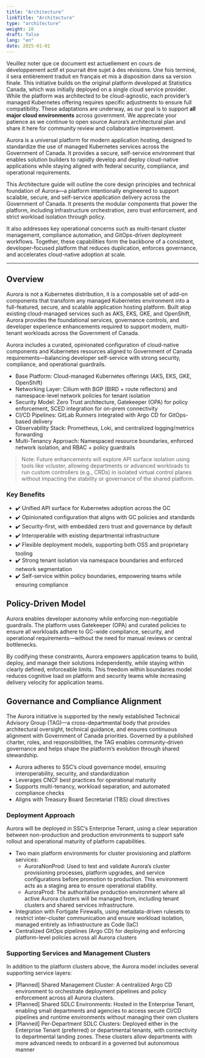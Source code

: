 ```yaml
---
title: "Architecture"
linkTitle: "Architecture"
type: "architecture"
weight: 10
draft: false
lang: "en"
date: 2025-01-01
---
```


<gcds-alert alert-role="danger" container="full" heading="Avis de traduction" hide-close-btn="true" hide-role-icon="false" is-fixed="false" class="hydrated mb-400">
<gcds-text>Veuillez noter que ce document est actuellement en cours de développement actif et pourrait être sujet à des révisions. Une fois terminé, il sera entièrement traduit en français et mis à disposition dans sa version finale.</gcds-text>
</gcds-alert>

<gcds-alert alert-role="info" container="full" heading="A brief word of caution" hide-close-btn="true" hide-role-icon="false" is-fixed="false" class="hydrated mb-400">
<gcds-text>This initiative builds on the original platform developed at Statistics Canada, which was initially deployed on a single cloud service provider. While the platform was architected to be cloud-agnostic, each provider’s managed Kubernetes offering requires specific adjustments to ensure full compatibility. These adaptations are underway, as our goal is to support <strong>all major cloud environments</strong> across government. We appreciate your patience as we continue to open source Aurora’s architectural plan and share it here for community review and collaborative improvement.
</gcds-text>
</gcds-alert>

Aurora is a universal platform for modern application hosting, designed to standardize the use of managed Kubernetes services across the Government of Canada. It provides a secure, self-service environment that enables solution builders to rapidly develop and deploy cloud-native applications while staying aligned with federal security, compliance, and operational requirements.

This Architecture guide will outline the core design principles and technical foundation of Aurora—a platform intentionally engineered to support scalable, secure, and self-service application delivery across the Government of Canada. It presents the modular components that power the platform, including infrastructure orchestration, zero trust enforcement, and strict workload isolation through policy.

It also addresses key operational concerns such as multi-tenant cluster management, compliance automation, and GitOps-driven deployment workflows. Together, these capabilities form the backbone of a consistent, developer-focused platform that reduces duplication, enforces governance, and accelerates cloud-native adoption at scale.

---

## Overview

Aurora is not a Kubernetes distribution, it is a composable set of add-on components that transform any managed Kubernetes environment into a full-featured, secure, and scalable application hosting platform. Built atop existing cloud-managed services such as AKS, EKS, GKE, and OpenShift, Aurora provides the foundational services, governance controls, and developer experience enhancements required to support modern, multi-tenant workloads across the Government of Canada.

Aurora includes a curated, opinionated configuration of cloud-native components and Kubernetes resources aligned to Government of Canada requirements—balancing developer self-service with strong security, compliance, and operational guardrails.

- Base Platform: Cloud-managed Kubernetes offerings (AKS, EKS, GKE, OpenShift)
- Networking Layer: Cilium with BGP (BIRD + route reflectors) and namespace-level network policies for tenant isolation
- Security Model: Zero Trust architecture, Gatekeeper (OPA) for policy enforcement, SCED integration for on-prem connectivity
- CI/CD Pipelines: GitLab Runners integrated with Argo CD for GitOps-based delivery
- Observability Stack: Prometheus, Loki, and centralized logging/metrics forwarding
- Multi-Tenancy Approach: Namespaced resource boundaries, enforced network isolation, and RBAC + policy guardrails

> Note: Future enhancements will explore API surface isolation using tools like vcluster, allowing departments or advanced workloads to run custom controllers (e.g., CRDs) in isolated virtual control planes without impacting the stability or governance of the shared platform.

### Key Benefits

- ✔️ Unified API surface for Kubernetes adoption across the GC
- ✔️ Opinionated configuration that aligns with GC policies and standards
- ✔️ Security-first, with embedded zero trust and governance by default
- ✔️ Interoperable with existing departmental infrastructure
- ✔️ Flexible deployment models, supporting both OSS and proprietary tooling
- ✔️ Strong tenant isolation via namespace boundaries and enforced network segmentation
- ✔️ Self-service within policy boundaries, empowering teams while ensuring compliance

## Policy-Driven Model

Aurora enables developer autonomy while enforcing non-negotiable guardrails. The platform uses Gatekeeper (OPA) and curated policies to ensure all workloads adhere to GC-wide compliance, security, and operational requirements—without the need for manual reviews or central bottlenecks.

By codifying these constraints, Aurora empowers application teams to build, deploy, and manage their solutions independently, while staying within clearly defined, enforceable limits. This freedom within boundaries model reduces cognitive load on platform and security teams while increasing delivery velocity for application teams.

## Governance and Compliance Alignment

The Aurora initiative is supported by the newly established Technical Advisory Group (TAG)—a cross-departmental body that provides architectural oversight, technical guidance, and ensures continuous alignment with Government of Canada priorities. Governed by a published charter, roles, and responsibilities, the TAG enables community-driven governance and helps shape the platform’s evolution through shared stewardship.

- Aurora adheres to SSC’s cloud governance model, ensuring interoperability, security, and standardization
- Leverages CNCF best practices for operational maturity
- Supports multi-tenancy, workload separation, and automated compliance checks
- Aligns with Treasury Board Secretariat (TBS) cloud directives

### Deployment Approach

Aurora will be deployed in SSC’s Enterprise Tenant, using a clear separation between non-production and production environments to support safe rollout and operational maturity of platform capabilities.

- Two main platform environments for cluster provisioning and platform services:
  - AuroraNonProd: Used to test and validate Aurora’s cluster provisioning processes, platform upgrades, and service configurations before promotion to production. This environment acts as a staging area to ensure operational stability.
  - AuroraProd: The authoritative production environment where all active Aurora clusters will be managed from, including tenant clusters and shared services infrastructure.
- Integration with Fortigate Firewalls, using metadata-driven rulesets to restrict inter-cluster communication and ensure workload isolation, managed entirely as Infrastructure as Code (IaC)
- Centralized GitOps pipelines (Argo CD) for deploying and enforcing platform-level policies across all Aurora clusters

### Supporting Services and Management Clusters

In addition to the platform clusters above, the Aurora model includes several supporting service layers:

- [Planned] Shared Management Cluster: A centralized Argo CD environment to orchestrate deployment pipelines and policy enforcement across all Aurora clusters.
- [Planned] Shared SDLC Environments: Hosted in the Enterprise Tenant, enabling small departments and agencies to access secure CI/CD pipelines and runtime environments without managing their own clusters
- [Planned] Per-Department SDLC Clusters: Deployed either in the Enterprise Tenant (preferred) or departmental tenants, with connectivity to departmental landing zones. These clusters allow departments with more advanced needs to onboard in a governed but autonomous manner
